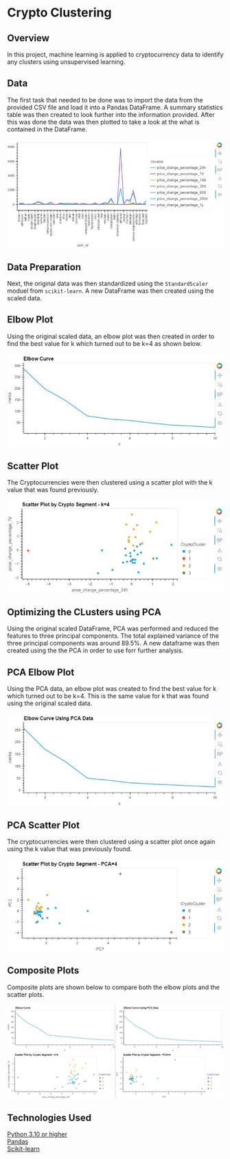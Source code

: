 # Crypto Clustering
## Overview
In this project, machine learning is applied to cryptocurrency data to identify any clusters using unsupervised learning.

## Data
The first task that needed to be done was to import the data from the provided CSV file and load it into a Pandas DataFrame. A summary statistics table was then created to look further into the information provided. After this was done the data was then plotted to take a look at the what is contained in the DataFrame. </br>
</br>
![Original Plot](Images/original_plot.JPG) 

## Data Preparation
Next, the original data was then standardized using the `StandardScaler` moduel from `scikit-learn`. A new DataFrame was then created using the scaled data.

## Elbow Plot
Using the original scaled data, an elbow plot was then created in order to find the best value for k which turned out to be k=4 as shown below. </br>
</br>
![Elbow Plot](Images/elbow_plot_scaled.JPG)

## Scatter Plot
The Cryptocurrencies were then clustered using a scatter plot with the k value that was found previously. </br>
</br>
![Scatter Plot](Images/scatter_plot_scaled.JPG)

## Optimizing the CLusters using PCA
Using the original scaled DataFrame, PCA was performed and reduced the features to three principal components. The total explained variance of the three principal components was around 89.5%. A new dataframe was then created using the the PCA in order to use forr further analysis.

## PCA Elbow Plot
Using the PCA data, an elbow plot was created to find the best value for k which turned out to be k=4. This is the same value for k that was found using the original scaled data. </br>
</br>
![PCA Elbow Plot](Images/elbow_plot_pca.JPG)

## PCA Scatter Plot
The cryptocurrencies were then clustered using a scatter plot once again using the k value that was previously found. </br>
</br>
![PCA Scatter Plot](Images/scatter_plot_pca.JPG)

## Composite Plots
Composite plots are shown below to compare both the elbow plots and the scatter plots. </br>
</br>
![Elbow Composite](Images/elbow_composite.JPG)
</br>
![Scatter Composite](Images/scatter_composite.JPG)

## Technologies Used
[Python 3.10 or higher](https://www.python.org/) </br>
[Pandas](https://pandas.pydata.org/) </br>
[Scikit-learn](https://scikit-learn.org/stable/index.html)

